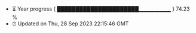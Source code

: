 - ⏳ Year progress { ██████████████████████▁▁▁▁▁▁▁▁ } 74.23 %
- ⏰ Updated on Thu, 28 Sep 2023 22:15:46 GMT

